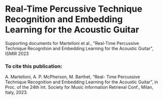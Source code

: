 # Real-Time Percussive Technique Recognition and Embedding Learning for the Acoustic Guitar
Supporting documents for Martelloni et al., "Real-Time Percussive Technique Recognition and Embedding Learning for the Acoustic Guitar", ISMIR 2023

### To cite this publication:

A. Martelloni, A. P. McPherson, M. Barthet, “Real- Time Percussive Technique Recognition and Embedding Learning for the Acoustic Guitar”, in Proc. of the 24th Int. Society for Music Information Retrieval Conf., Milan, Italy, 2023.
